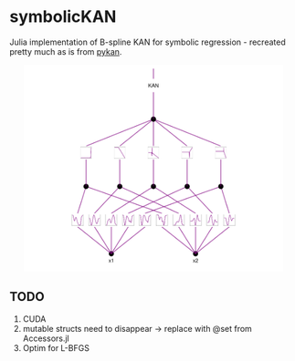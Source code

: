 # symbolicKAN

Julia implementation of B-spline KAN for symbolic regression - recreated pretty much as is from [pykan](https://github.com/KindXiaoming/pykan).

<p align="center">
<img src="figures/kan.png" alt="KAN Architecture" width="90%"
</p>

## TODO

1. CUDA
2. mutable structs need to disappear -> replace with @set from Accessors.jl
3. Optim for L-BFGS